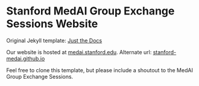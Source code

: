# Stanford MedAI Group Exchange Sessions Website

Original Jekyll template: [Just the Docs](https://github.com/pmarsceill/just-the-docs)

Our website is hosted at [medai.stanford.edu](https://medai.stanford.edu). Alternate url: [stanford-medai.github.io](https://stanford-medai.github.io)

Feel free to clone this template, but please include a shoutout to the MedAI Group Exchange Sessions.
